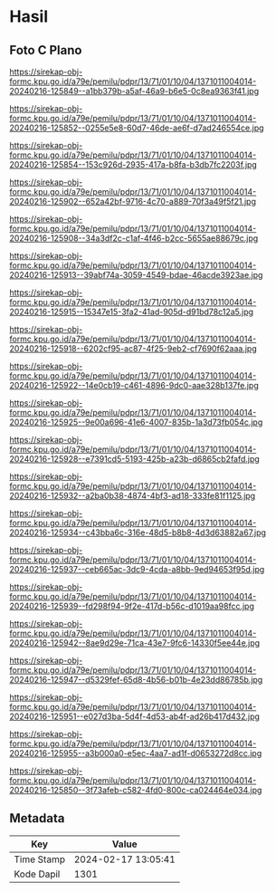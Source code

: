 # Hasil

## Foto C Plano

https://sirekap-obj-formc.kpu.go.id/a79e/pemilu/pdpr/13/71/01/10/04/1371011004014-20240216-125849--a1bb379b-a5af-46a9-b6e5-0c8ea9363f41.jpg

https://sirekap-obj-formc.kpu.go.id/a79e/pemilu/pdpr/13/71/01/10/04/1371011004014-20240216-125852--0255e5e8-60d7-46de-ae6f-d7ad246554ce.jpg

https://sirekap-obj-formc.kpu.go.id/a79e/pemilu/pdpr/13/71/01/10/04/1371011004014-20240216-125854--153c926d-2935-417a-b8fa-b3db7fc2203f.jpg

https://sirekap-obj-formc.kpu.go.id/a79e/pemilu/pdpr/13/71/01/10/04/1371011004014-20240216-125902--652a42bf-9716-4c70-a889-70f3a49f5f21.jpg

https://sirekap-obj-formc.kpu.go.id/a79e/pemilu/pdpr/13/71/01/10/04/1371011004014-20240216-125908--34a3df2c-c1af-4f46-b2cc-5655ae88679c.jpg

https://sirekap-obj-formc.kpu.go.id/a79e/pemilu/pdpr/13/71/01/10/04/1371011004014-20240216-125913--39abf74a-3059-4549-bdae-46acde3923ae.jpg

https://sirekap-obj-formc.kpu.go.id/a79e/pemilu/pdpr/13/71/01/10/04/1371011004014-20240216-125915--15347e15-3fa2-41ad-905d-d91bd78c12a5.jpg

https://sirekap-obj-formc.kpu.go.id/a79e/pemilu/pdpr/13/71/01/10/04/1371011004014-20240216-125918--6202cf95-ac87-4f25-9eb2-cf7690f62aaa.jpg

https://sirekap-obj-formc.kpu.go.id/a79e/pemilu/pdpr/13/71/01/10/04/1371011004014-20240216-125922--14e0cb19-c461-4896-9dc0-aae328b137fe.jpg

https://sirekap-obj-formc.kpu.go.id/a79e/pemilu/pdpr/13/71/01/10/04/1371011004014-20240216-125925--9e00a696-41e6-4007-835b-1a3d73fb054c.jpg

https://sirekap-obj-formc.kpu.go.id/a79e/pemilu/pdpr/13/71/01/10/04/1371011004014-20240216-125928--e7391cd5-5193-425b-a23b-d6865cb2fafd.jpg

https://sirekap-obj-formc.kpu.go.id/a79e/pemilu/pdpr/13/71/01/10/04/1371011004014-20240216-125932--a2ba0b38-4874-4bf3-ad18-333fe81f1125.jpg

https://sirekap-obj-formc.kpu.go.id/a79e/pemilu/pdpr/13/71/01/10/04/1371011004014-20240216-125934--c43bba6c-316e-48d5-b8b8-4d3d63882a67.jpg

https://sirekap-obj-formc.kpu.go.id/a79e/pemilu/pdpr/13/71/01/10/04/1371011004014-20240216-125937--ceb665ac-3dc9-4cda-a8bb-9ed94653f95d.jpg

https://sirekap-obj-formc.kpu.go.id/a79e/pemilu/pdpr/13/71/01/10/04/1371011004014-20240216-125939--fd298f94-9f2e-417d-b56c-d1019aa98fcc.jpg

https://sirekap-obj-formc.kpu.go.id/a79e/pemilu/pdpr/13/71/01/10/04/1371011004014-20240216-125942--8ae9d29e-71ca-43e7-9fc6-14330f5ee44e.jpg

https://sirekap-obj-formc.kpu.go.id/a79e/pemilu/pdpr/13/71/01/10/04/1371011004014-20240216-125947--d5329fef-65d8-4b56-b01b-4e23dd86785b.jpg

https://sirekap-obj-formc.kpu.go.id/a79e/pemilu/pdpr/13/71/01/10/04/1371011004014-20240216-125951--e027d3ba-5d4f-4d53-ab4f-ad26b417d432.jpg

https://sirekap-obj-formc.kpu.go.id/a79e/pemilu/pdpr/13/71/01/10/04/1371011004014-20240216-125955--a3b000a0-e5ec-4aa7-ad1f-d0653272d8cc.jpg

https://sirekap-obj-formc.kpu.go.id/a79e/pemilu/pdpr/13/71/01/10/04/1371011004014-20240216-125850--3f73afeb-c582-4fd0-800c-ca024464e034.jpg


## Metadata

| Key        | Value               |
| ---------- | ------------------- |
| Time Stamp | 2024-02-17 13:05:41 |
| Kode Dapil | 1301                |



